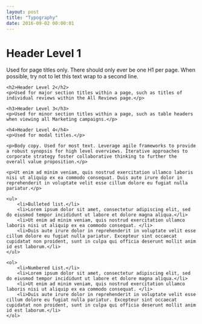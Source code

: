 ```yaml
---
layout: post
title: "Typography"
date: 2016-09-02 00:00:01
---
```


<div class="col-md-12 sg-example">
    <h1>Header Level 1</h1>
    <p>Used for page titles only. There should only ever be one H1 per page. When possible, try not to let this text wrap to a second line.</p>

    <h2>Header Level 2</h2>
    <p>Used for major section titles within a page, such as titles of individual reviews within the All Reviews page.</p>
    
    <h3>Header Level 3</h3>
    <p>Used for minor section titles within a page, such as table headers when viewing all Marketing campaigns.</p>
    
    <h4>Header Level 4</h4>
    <p>Used for modal titles.</p>

    <p>Body copy. Used for most text. Leverage agile frameworks to provide a robust synopsis for high level overviews. Iterative approaches to corporate strategy foster collaborative thinking to further the overall value proposition.</p>
       
    <p>Ut enim ad minim veniam, quis nostrud exercitation ullamco laboris nisi ut aliquip ex ea commodo consequat. Duis aute irure dolor in reprehenderit in voluptate velit esse cillum dolore eu fugiat nulla pariatur.</p>
    
    <ul>
        <li>Bulleted list.</li> 
        <li>Lorem ipsum dolor sit amet, consectetur adipiscing elit, sed do eiusmod tempor incididunt ut labore et dolore magna aliqua.</li>
        <li>Ut enim ad minim veniam, quis nostrud exercitation ullamco laboris nisi ut aliquip ex ea commodo consequat. </li>
        <li>Duis aute irure dolor in reprehenderit in voluptate velit esse cillum dolore eu fugiat nulla pariatur. Excepteur sint occaecat cupidatat non proident, sunt in culpa qui officia deserunt mollit anim id est laborum.</li>
    </ul>
    
    <ol>
        <li>Numbered List.</li>
        <li>Lorem ipsum dolor sit amet, consectetur adipiscing elit, sed do eiusmod tempor incididunt ut labore et dolore magna aliqua.</li>
        <li>Ut enim ad minim veniam, quis nostrud exercitation ullamco laboris nisi ut aliquip ex ea commodo consequat. </li>
        <li>Duis aute irure dolor in reprehenderit in voluptate velit esse cillum dolore eu fugiat nulla pariatur. Excepteur sint occaecat cupidatat non proident, sunt in culpa qui officia deserunt mollit anim id est laborum.</li>
    </ol>

</div>